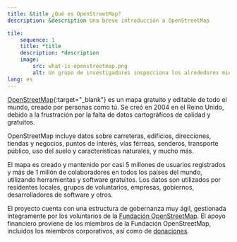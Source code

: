```yaml
---
title: &title ¿Qué es OpenStreetMap?
description: &description Una breve introducción a OpenStreetMap

tile:
    sequence: 1
    title: *title 
    description: *description
    image:
        src: what-is-openstreetmap.png
        alt: Un grupo de investigadores inspecciona los alrededores mientras recopila datos para mapear y tomar notas.
lang: es
---
```


[OpenStreetMap](https://openstreetmap.org){:target="_blank"} es un mapa gratuito y editable de todo el mundo, creado por personas como tú. Se creó en 2004 en el Reino Unido, debido a la frustración por la falta de datos cartográficos de calidad y gratuitos.

OpenStreetMap incluye datos sobre carreteras, edificios, direcciones, tiendas y negocios, puntos de interés, vías férreas, senderos, transporte público, uso del suelo y características naturales, y mucho más.

El mapa es creado y mantenido por casi 5 millones de usuarios registrados y más de 1 millón de colaboradores en todos los países del mundo, utilizando herramientas y software gratuitos. Los datos son utilizados por residentes locales, grupos de voluntarios, empresas, gobiernos, desarrolladores de software y otros.

El proyecto cuenta con una estructura de gobernanza muy ágil, gestionada íntegramente por los voluntarios de la [Fundación OpenStreetMap](/about-osm-community/osm-foundation.md). El apoyo financiero proviene de los miembros de la Fundación OpenStreetMap, incluidos los miembros corporativos, así como de [donaciones](/about-osm-community/donate-to-osm.md).
